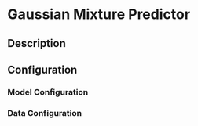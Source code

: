 
# Gaussian Mixture Predictor

## Description

## Configuration

### Model Configuration

### Data Configuration